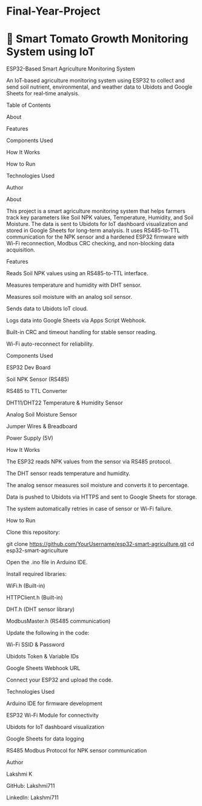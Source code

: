 # Final-Year-Project

# 🌱 Smart Tomato Growth Monitoring System using IoT

ESP32-Based Smart Agriculture Monitoring System

An IoT-based agriculture monitoring system using ESP32 to collect and send soil nutrient, environmental, and weather data to Ubidots and Google Sheets for real-time analysis.

Table of Contents

About

Features

Components Used

How It Works

How to Run

Technologies Used

Author

About

This project is a smart agriculture monitoring system that helps farmers track key parameters like Soil NPK values, Temperature, Humidity, and Soil Moisture.
The data is sent to Ubidots for IoT dashboard visualization and stored in Google Sheets for long-term analysis.
It uses RS485-to-TTL communication for the NPK sensor and a hardened ESP32 firmware with Wi-Fi reconnection, Modbus CRC checking, and non-blocking data acquisition.

Features

Reads Soil NPK values using an RS485-to-TTL interface.

Measures temperature and humidity with DHT sensor.

Measures soil moisture with an analog soil sensor.

Sends data to Ubidots IoT cloud.

Logs data into Google Sheets via Apps Script Webhook.

Built-in CRC and timeout handling for stable sensor reading.

Wi-Fi auto-reconnect for reliability.

Components Used

ESP32 Dev Board

Soil NPK Sensor (RS485)

RS485 to TTL Converter

DHT11/DHT22 Temperature & Humidity Sensor

Analog Soil Moisture Sensor

Jumper Wires & Breadboard

Power Supply (5V)

How It Works

The ESP32 reads NPK values from the sensor via RS485 protocol.

The DHT sensor reads temperature and humidity.

The analog sensor measures soil moisture and converts it to percentage.

Data is pushed to Ubidots via HTTPS and sent to Google Sheets for storage.

The system automatically retries in case of sensor or Wi-Fi failure.

How to Run

Clone this repository:

git clone https://github.com/YourUsername/esp32-smart-agriculture.git
cd esp32-smart-agriculture


Open the .ino file in Arduino IDE.

Install required libraries:

WiFi.h (Built-in)

HTTPClient.h (Built-in)

DHT.h (DHT sensor library)

ModbusMaster.h (RS485 communication)

Update the following in the code:

Wi-Fi SSID & Password

Ubidots Token & Variable IDs

Google Sheets Webhook URL

Connect your ESP32 and upload the code.

Technologies Used

Arduino IDE for firmware development

ESP32 Wi-Fi Module for connectivity

Ubidots for IoT dashboard visualization

Google Sheets for data logging

RS485 Modbus Protocol for NPK sensor communication

Author

Lakshmi K

GitHub: Lakshmi711

LinkedIn: Lakshmi711
